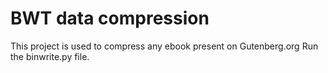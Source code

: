 # BWT data compression
This project is used to compress any ebook present on Gutenberg.org
Run the binwrite.py file.

